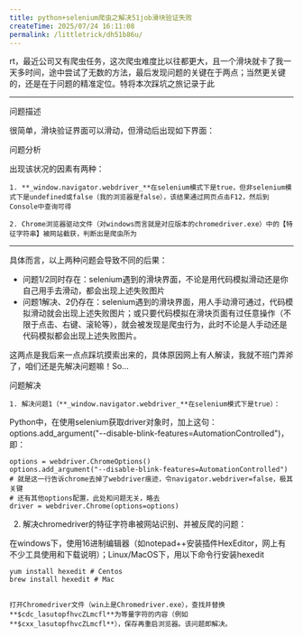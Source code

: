 ```yaml
---
title: python+selenium爬虫之解决51job滑块验证失败
createTime: 2025/07/24 16:11:08
permalink: /littletrick/dh51b86u/
---
```

rt，最近公司又有爬虫任务，这次爬虫难度比以往都更大，且一个滑块就卡了我一天多时间，途中尝试了无数的方法，最后发现问题的关键在于两点；当然更关键的，还是在于问题的精准定位。特将本次踩坑之旅记录于此

---

问题描述

很简单，滑块验证界面可以滑动，但滑动后出现如下界面：

问题分析

出现该状况的因素有两种：
```
1. **_window.navigator.webdriver_**在selenium模式下是true，但非selenium模式下是undefined或false（我的浏览器是false），该结果通过网页点击F12，然后到Console中查询可得

2. Chrome浏览器驱动文件（对windows而言就是对应版本的chromedriver.exe）中的【特征字符串】被网站截获，判断出是爬虫所为
```

---

具体而言，以上两种问题会导致不同的后果：

- 问题1/2同时存在：selenium遇到的滑块界面，不论是用代码模拟滑动还是你自己用手去滑动，都会出现上述失败图片
- 问题1解决、2仍存在：selenium遇到的滑块界面，用人手动滑可通过，代码模拟滑动就会出现上述失败图片；或只要代码模拟在滑块页面有过任意操作（不限于点击、右键、滚轮等），就会被发现是爬虫行为，此时不论是人手动还是代码模拟都会出现上述失败图片。

这两点是我后来一点点踩坑摸索出来的，具体原因网上有人解读，我就不班门弄斧了，咱们还是先解决问题嘛！So...

问题解决
```
1. 解决问题1（**_window.navigator.webdriver_**在selenium模式下是true）：
```

Python中，在使用selenium获取driver对象时，加上这句：options.add_argument("--disable-blink-features=AutomationControlled")，即：

```
options = webdriver.ChromeOptions()
options.add_argument("--disable-blink-features=AutomationControlled")  # 就是这一行告诉chrome去掉了webdriver痕迹，令navigator.webdriver=false，极其关键
# 还有其他options配置，此处和问题无关，略去
driver = webdriver.Chrome(options=options)
```

2. 解决chromedriver的特征字符串被网站识别、并被反爬的问题：

在windows下，使用16进制编辑器（如notepad++安装插件HexEditor，网上有不少工具使用和下载说明）；Linux/MacOS下，用以下命令行安装hexedit

```
yum install hexedit # Centos
brew install hexedit # Mac


打开Chromedriver文件（win上是Chromedriver.exe），查找并替换**$cdc_lasutopfhvcZLmcfl**为等量字符的内容（例如**$cxx_lasutopfhvcZLmcfl**），保存再重启浏览器。该问题即解决。
```